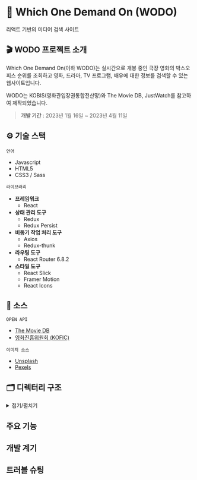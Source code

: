 # 🎫 Which One Demand On (WODO)

리액트 기반의 미디어 검색 사이트

## 🎬 WODO 프로젝트 소개

Which One Demand On(이하 WODO)는 실시간으로 개봉 중인 극장 영화의 박스오피스 순위를 조회하고 영화, 드라마, TV 프로그램, 배우에 대한 정보를 검색할 수 있는 웹사이트입니다.

WODO는 KOBIS(영화관입장권통합전산망)와 The Movie DB, JustWatch를 참고하여 제작되었습니다.

> **개발 기간** : 2023년 1월 16일 ~ 2023년 4월 11일

## ⚙ 기술 스택

`언어`

- Javascript
- HTML5
- CSS3 / Sass

`라이브러리`

- **프레임워크**
  - React
- **상태 관리 도구**
  - Redux
  - Redux Persist
- **비동기 작업 처리 도구**
  - Axios
  - Redux-thunk
- **라우팅 도구**
  - React Router 6.8.2
- **스타일 도구**
  - React Slick
  - Framer Motion
  - React Icons

## 🧩 소스

`OPEN API`

- [The Movie DB](https://developers.themoviedb.org/3/getting-started/introduction)
- [영화진흥위원회 (KOFIC)](https://www.kobis.or.kr/kobisopenapi/homepg/main/main.do)

`이미지 소스`

- [Unsplash](https://unsplash.com/ko)
- [Pexels](https://www.pexels.com/ko-kr/)

## 🗂 디렉터리 구조

<details>
  <summary>접기/펼치기</summary>

    📦which-one
    ┣ 📂public
    ┃ ┣ 📜favicon.ico
    ┃ ┣ 📜index.html
    ┃ ┣ 📜logo192px.png
    ┃ ┣ 📜manifest.json
    ┃ ┗ 📜robots.txt
    ┣ 📂src
    ┃ ┣ 📂components : 실제로 화면에 나타나는 프레젠테이셔널 컴포넌트 폴더
    ┃ ┃ ┣ 📂boxoffice
    ┃ ┃ ┃ ┣ 📜BoxOffice.js
    ┃ ┃ ┃ ┣ 📜List.js
    ┃ ┃ ┃ ┣ 📜ListItem.js
    ┃ ┃ ┃ ┗ 📜View.js
    ┃ ┃ ┣ 📂common_page_slide : 공용 슬라이드
    ┃ ┃ ┃ ┣ 📜Carousel.js
    ┃ ┃ ┃ ┣ 📜Loading.js
    ┃ ┃ ┃ ┣ 📜MovieCard.js
    ┃ ┃ ┃ ┗ 📜TvCard.js
    ┃ ┃ ┣ 📜Account.js
    ┃ ┃ ┣ 📜Cast.js
    ┃ ┃ ┣ 📜DetailMovie.js
    ┃ ┃ ┣ 📜DetailTv.js
    ┃ ┃ ┣ 📜Footer.js
    ┃ ┃ ┣ 📜GallerySlide.js
    ┃ ┃ ┣ 📜Header.js
    ┃ ┃ ┣ 📜IssueTv.js
    ┃ ┃ ┣ 📜Layout.js
    ┃ ┃ ┣ 📜MainTv.js
    ┃ ┃ ┣ 📜Movie.js
    ┃ ┃ ┣ 📜Recommendation.js
    ┃ ┃ ┣ 📜SearchBar.js
    ┃ ┃ ┣ 📜Similar.js
    ┃ ┃ ┗ 📜Streaming.js
    ┃ ┣ 📂containers : 리덕스 스토어와 데이터를 주고받는 컨테이너 컴포넌트
    ┃ ┃ ┣ 📜DetailMovieContainer.js
    ┃ ┃ ┣ 📜DetailTvContainer.js
    ┃ ┃ ┣ 📜IssueContainer.js
    ┃ ┃ ┣ 📜MovieContainer.js
    ┃ ┃ ┗ 📜TvContainer.js
    ┃ ┣ 📂hooks : 공용 기능
    ┃ ┃ ┣ 📜ScrollToTop.js : 페이지 이동 시 자동으로 브라우저 상단으로 이동
    ┃ ┃ ┗ 📜useApi.js : 렌더링 이후 액션 생성 함수 호출
    ┃ ┣ 📂images
    ┃ ┃ ┣ 📜footerLogo.png
    ┃ ┃ ┣ 📜headerLogo.png
    ┃ ┃ ┣ 📜main1_unsplash.jpg
    ┃ ┃ ┣ 📜main2_pexels.jpg
    ┃ ┃ ┣ 📜main3_pexels.jpg
    ┃ ┃ ┣ 📜main4_unsplash.jpg
    ┃ ┃ ┗ 📜main5_unsplash.jpg
    ┃ ┣ 📂lib : 오픈 API Axios 요청 및 공용 Thunk 함수
    ┃ ┃ ┣ 📜apiKofic.js
    ┃ ┃ ┣ 📜apiTMDB.js
    ┃ ┃ ┣ 📜config.js
    ┃ ┃ ┗ 📜createRequestThunk.js
    ┃ ┣ 📂modules : Ducks 패턴 리덕스 (액션타입 / 액션생성함수 / 초기 상태 / 리듀서)
    ┃ ┃ ┣ 📜account.js
    ┃ ┃ ┣ 📜detailsMovie.js
    ┃ ┃ ┣ 📜detailsTv.js
    ┃ ┃ ┣ 📜index.js
    ┃ ┃ ┣ 📜issue.js
    ┃ ┃ ┣ 📜loading.js
    ┃ ┃ ┣ 📜search.js
    ┃ ┃ ┣ 📜slideMovie.js
    ┃ ┃ ┗ 📜slideTv.js
    ┃ ┣ 📂pages
    ┃ ┃ ┣ 📜JoinPage.js
    ┃ ┃ ┣ 📜MainPage.js
    ┃ ┃ ┣ 📜MovieDetailPage.js
    ┃ ┃ ┣ 📜MoviePage.js
    ┃ ┃ ┣ 📜MyPage.js
    ┃ ┃ ┣ 📜NotFound.js
    ┃ ┃ ┣ 📜SignInPage.js
    ┃ ┃ ┣ 📜TvDetailPage.js
    ┃ ┃ ┗ 📜TvPage.js
    ┃ ┣ 📂styles
    ┃ ┃ ┣ 📜Account.scss
    ┃ ┃ ┣ 📜BoxOffice.scss
    ┃ ┃ ┣ 📜Card.scss
    ┃ ┃ ┣ 📜Carousel.scss
    ┃ ┃ ┣ 📜Cast.scss
    ┃ ┃ ┣ 📜DetailPage.scss
    ┃ ┃ ┣ 📜Footer.scss
    ┃ ┃ ┣ 📜GallerySlide.scss
    ┃ ┃ ┣ 📜Header.scss
    ┃ ┃ ┣ 📜IssueTv.scss
    ┃ ┃ ┣ 📜List.scss
    ┃ ┃ ┣ 📜ListItem.scss
    ┃ ┃ ┣ 📜MainPage.scss
    ┃ ┃ ┣ 📜MyPage.scss
    ┃ ┃ ┣ 📜NotFound.scss
    ┃ ┃ ┣ 📜SearchBar.scss
    ┃ ┃ ┣ 📜SignPage.scss
    ┃ ┃ ┣ 📜SlidePage.scss
    ┃ ┃ ┣ 📜Streaming.scss
    ┃ ┃ ┗ 📜View.scss
    ┃ ┣ 📜App.js
    ┃ ┣ 📜App.scss
    ┃ ┣ 📜index.css
    ┃ ┣ 📜index.js

</details>

## 주요 기능

## 개발 계기

## 트러블 슈팅
